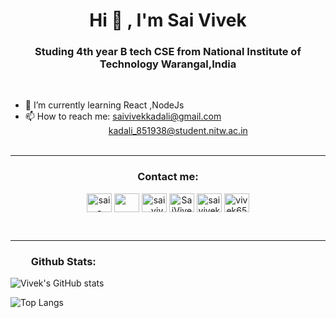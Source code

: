 ### <h1 align="center">Hi 👋 , I'm Sai Vivek</h1>
<h3 align="center">Studing 4th year B tech CSE from National Institute of Technology Warangal,India</h3><br>

- 🌱 I’m currently learning React ,NodeJs
- 📫 How to reach me: saivivekkadali@gmail.com <br>&emsp;&emsp;&emsp;&emsp;&emsp;&emsp;&emsp;&emsp;&emsp;&ensp;kadali_851938@student.nitw.ac.in<br><br>


<hr/>
<h3 align="center">Contact me:</h3>
<p align="center">
<a href="https://www.linkedin.com/in/sai-vivek-kadali-875052213/" target="blank"><img align="center" src="https://raw.githubusercontent.com/rahuldkjain/github-profile-readme-generator/master/src/images/icons/Social/linked-in-alt.svg" alt="sai-vivek-kadali" height="30" width="40" /></a>
<a href="https://www.facebook.com/sai.vivek.9212/" target="blank"><img align="center" src="https://raw.githubusercontent.com/rahuldkjain/github-profile-readme-generator/master/src/images/icons/Social/facebook.svg" alt="" height="30" width="40" /></a>
<a href="https://www.instagram.com/sai._vivek/" target="blank"><img align="center" src="https://raw.githubusercontent.com/rahuldkjain/github-profile-readme-generator/master/src/images/icons/Social/instagram.svg" alt="sai._vivek" height="30" width="40" /></a>
<a href="https://leetcode.com/SaiVivek123/" target="blank"><img align="center" src="https://raw.githubusercontent.com/rahuldkjain/github-profile-readme-generator/master/src/images/icons/Social/leet-code.svg" alt="SaiVivek123" height="30" width="40" /></a>
<a href="https://www.codechef.com/users/saivivek123" target="blank"><img align="center" src="https://cdn.jsdelivr.net/npm/simple-icons@3.1.0/icons/codechef.svg" alt="saivivek123" height="30" width="40" /></a>
<a href="https://codeforces.com/profile/vivek6549" target="blank"><img align="center" src="https://cdn.jsdelivr.net/npm/simple-icons@3.0.1/icons/codeforces.svg" alt="vivek6549" height="30" width="40" /></a>
</p>
<br/>
  <hr/>
  



<h3  >&emsp;&emsp;Github Stats:</h3>


![Vivek's GitHub stats](https://github-readme-stats.vercel.app/api?username=saivivek321&show_icons=true&theme=gotham)
<!--
 ![Top Langs](https://github-readme-stats.vercel.app/api/top-langs/?username=saivivek321&theme=gotham)
-->
![Top Langs](https://github-readme-stats.vercel.app/api/top-langs/?username=saivivek321&layout=compact&theme=gotham) 
<!--
<h3 >&emsp;&emsp;Github Streak:</h3>
<p>
<img align = "center" src = "https://github-readme-streak-stats.herokuapp.com/?user=saivivek321&theme=gotham">
</p>
-->


<!--
**saivivek321/saivivek321** is a ✨ _special_ ✨ repository because its `README.md` (this file) appears on your GitHub profile.


Here are some ideas to get you started:

- 🔭 I’m currently working on ...
- 🌱 I’m currently learning ...
- 👯 I’m looking to collaborate on ...
- 🤔 I’m looking for help with ...
- 💬 Ask me about ...
- 📫 How to reach me: ...
- 😄 Pronouns: ...
- ⚡ Fun fact: ...
-->
<!-- align = "center">-->
